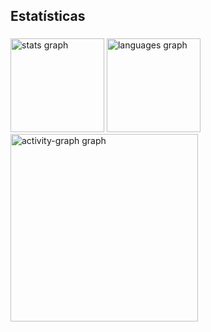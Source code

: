 <h2 align="left">Estatísticas</h2>

###

<div align="left">
  <img src="https://github-readme-stats.vercel.app/api?username=EngenPedro&hide_title=false&hide_rank=false&show_icons=true&include_all_commits=true&count_private=true&disable_animations=false&theme=highcontrast&locale=pt-br&hide_border=false&order=1" height="150" alt="stats graph"  />
  <img src="https://github-readme-stats.vercel.app/api/top-langs?username=EngenPedro&locale=pt-br&hide_title=false&layout=compact&card_width=320&langs_count=5&theme=highcontrast&hide_border=false&order=2" height="150" alt="languages graph"  />
  <img src="https://github-readme-activity-graph.vercel.app/graph?username=EngenPedro&radius=16&theme=high-contrast&area=true&order=5" height="300" alt="activity-graph graph"  />
</div>

###

<div align="center">
</div>

###
